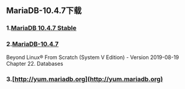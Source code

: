 ## MariaDB-10.4.7下载
### 1.[MariaDB 10.4.7 Stable](https://downloads.mariadb.org/mariadb/10.4.7/)
### 2.[MariaDB-10.4.7](http://www.linuxfromscratch.org/blfs/view/svn/server/mariadb.html)
Beyond Linux® From Scratch (System V Edition) - Version 2019-08-19
Chapter 22. Databases
### 3.[http://yum.mariadb.org](http://yum.mariadb.org)
